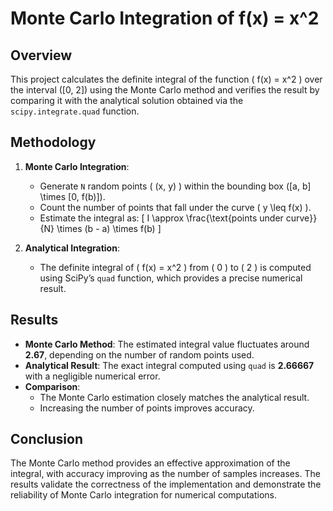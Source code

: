 # Monte Carlo Integration of f(x) = x^2

## Overview
This project calculates the definite integral of the function \( f(x) = x^2 \) over the interval \([0, 2]\) using the Monte Carlo method and verifies the result by comparing it with the analytical solution obtained via the `scipy.integrate.quad` function.

## Methodology
1. **Monte Carlo Integration**:
   - Generate `N` random points \( (x, y) \) within the bounding box \([a, b] \times [0, f(b)]\).
   - Count the number of points that fall under the curve \( y \leq f(x) \).
   - Estimate the integral as:
     \[
     I \approx \frac{\text{points under curve}}{N} \times (b - a) \times f(b)
     \]

2. **Analytical Integration**:
   - The definite integral of \( f(x) = x^2 \) from \( 0 \) to \( 2 \) is computed using SciPy’s `quad` function, which provides a precise numerical result.

## Results
- **Monte Carlo Method**: The estimated integral value fluctuates around **2.67**, depending on the number of random points used.
- **Analytical Result**: The exact integral computed using `quad` is **2.66667** with a negligible numerical error.
- **Comparison**:
  - The Monte Carlo estimation closely matches the analytical result.
  - Increasing the number of points improves accuracy.

## Conclusion
The Monte Carlo method provides an effective approximation of the integral, with accuracy improving as the number of samples increases. The results validate the correctness of the implementation and demonstrate the reliability of Monte Carlo integration for numerical computations.

